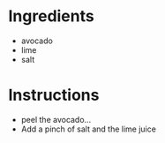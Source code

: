 # Ingredients
- avocado
- lime
- salt
# Instructions
- peel the avocado...
- Add a pinch of salt and the lime juice

